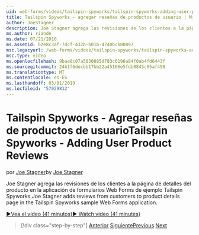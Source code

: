 ```yaml
---
uid: web-forms/videos/tailspin-spyworks/tailspin-spyworks-adding-user-product-reviews
title: Tailspin Spyworks - agregar reseñas de productos de usuario | Microsoft Docs
author: JoeStagner
description: Joe Stagner agrega las revisiones de los clientes a la página de detalles del producto en la aplicación de formularios Web Forms de ejemplo Tailspin Spyworks.
ms.author: riande
ms.date: 07/21/2010
ms.assetid: b2e8c3af-7dcf-432b-b01b-4740bcb00897
msc.legacyurl: /web-forms/videos/tailspin-spyworks/tailspin-spyworks-adding-user-product-reviews
msc.type: video
ms.openlocfilehash: 9bae0c07a5030085d783c6196a84f0ab4fd6443f
ms.sourcegitcommit: 24b1f6decbb17bb22a45166e5fdb0845c65af498
ms.translationtype: MT
ms.contentlocale: es-ES
ms.lasthandoff: 03/01/2019
ms.locfileid: "57029812"
---
```

<a name="tailspin-spyworks---adding-user-product-reviews"></a><span data-ttu-id="9ffc9-103">Tailspin Spyworks - Agregar reseñas de productos de usuario</span><span class="sxs-lookup"><span data-stu-id="9ffc9-103">Tailspin Spyworks - Adding User Product Reviews</span></span>
====================
<span data-ttu-id="9ffc9-104">por [Joe Stagner](https://github.com/JoeStagner)</span><span class="sxs-lookup"><span data-stu-id="9ffc9-104">by [Joe Stagner](https://github.com/JoeStagner)</span></span>

<span data-ttu-id="9ffc9-105">Joe Stagner agrega las revisiones de los clientes a la página de detalles del producto en la aplicación de formularios Web Forms de ejemplo Tailspin Spyworks.</span><span class="sxs-lookup"><span data-stu-id="9ffc9-105">Joe Stagner adds reviews from customers to product details page in the Tailspin Spyworks sample Web Forms application.</span></span>

[<span data-ttu-id="9ffc9-106">&#9654;Vea el vídeo (41 minutos)</span><span class="sxs-lookup"><span data-stu-id="9ffc9-106">&#9654; Watch video (41 minutes)</span></span>](https://channel9.msdn.com/Blogs/ASP-NET-Site-Videos/tailspin-spyworks-adding-user-product-reviews)

> [!div class="step-by-step"]
> <span data-ttu-id="9ffc9-107">[Anterior](tailspin-spyworks-final-check-out.md)
> [Siguiente](tailspin-spyworks-displaying-user-reviews.md)</span><span class="sxs-lookup"><span data-stu-id="9ffc9-107">[Previous](tailspin-spyworks-final-check-out.md)
[Next](tailspin-spyworks-displaying-user-reviews.md)</span></span>
